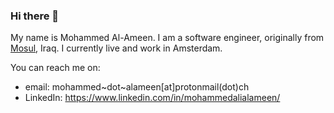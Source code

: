 ### Hi there 👋

My name is Mohammed Al-Ameen. I am a software engineer, originally from [Mosul](https://en.wikipedia.org/wiki/Mosul), Iraq. I currently live and work in Amsterdam.

You can reach me on:
  - email: mohammed\~dot\~alameen[at]protonmail(dot)ch
  - LinkedIn: https://www.linkedin.com/in/mohammedalialameen/
